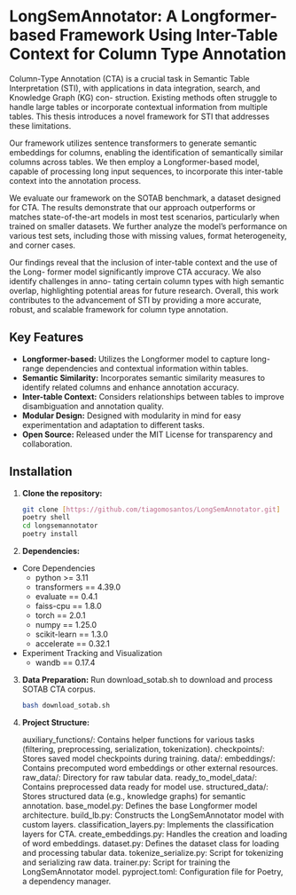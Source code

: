 # LongSemAnnotator: A Longformer-based Framework Using Inter-Table Context for Column Type Annotation

Column-Type Annotation (CTA) is a crucial task in Semantic Table Interpretation (STI), with applications in data integration, search, and Knowledge Graph (KG) con- struction. Existing methods often struggle to handle large tables or incorporate contextual information from multiple tables. This thesis introduces a novel framework for STI that addresses these limitations.

Our framework utilizes sentence transformers to generate semantic embeddings for columns, enabling the identification of semantically similar columns across tables. We then employ a Longformer-based model, capable of processing long input sequences, to incorporate this inter-table context into the annotation process.

We evaluate our framework on the SOTAB benchmark, a dataset designed for CTA. The results demonstrate that our approach outperforms or matches state-of-the-art models in most test scenarios, particularly when trained on smaller datasets. We further analyze the model’s performance on various test sets, including those with missing values, format heterogeneity, and corner cases.

Our findings reveal that the inclusion of inter-table context and the use of the Long- former model significantly improve CTA accuracy. We also identify challenges in anno- tating certain column types with high semantic overlap, highlighting potential areas for future research. Overall, this work contributes to the advancement of STI by providing a more accurate, robust, and scalable framework for column type annotation.

## Key Features

* **Longformer-based:** Utilizes the Longformer model to capture long-range dependencies and contextual information within tables.
* **Semantic Similarity:** Incorporates semantic similarity measures to identify related columns and enhance annotation accuracy.
* **Inter-table Context:** Considers relationships between tables to improve disambiguation and annotation quality.
* **Modular Design:** Designed with modularity in mind for easy experimentation and adaptation to different tasks.
* **Open Source:** Released under the MIT License for transparency and collaboration.

## Installation

1. **Clone the repository:**

   ```bash
   git clone [https://github.com/tiagomosantos/LongSemAnnotator.git]
   poetry shell
   cd longsemannotator
   poetry install
   
2. **Dependencies:**
* Core Dependencies
  * python >= 3.11
  * transformers == 4.39.0
  * evaluate == 0.4.1
  * faiss-cpu == 1.8.0
  * torch == 2.0.1
  * numpy == 1.25.0
  * scikit-learn == 1.3.0
  * accelerate == 0.32.1
* Experiment Tracking and Visualization
  * wandb == 0.17.4 

3. **Data Preparation:**
   Run download_sotab.sh to download and process SOTAB CTA corpus.
   ```bash
   bash download_sotab.sh

4. **Project Structure:**

   auxiliary_functions/: Contains helper functions for various tasks (filtering, preprocessing, serialization, tokenization).
checkpoints/: Stores saved model checkpoints during training.
data/:
    embeddings/: Contains precomputed word embeddings or other external resources.
    raw_data/: Directory for raw tabular data.
    ready_to_model_data/: Contains preprocessed data ready for model use.
    structured_data/: Stores structured data (e.g., knowledge graphs) for semantic annotation.
base_model.py: Defines the base Longformer model architecture.
build_lb.py: Constructs the LongSemAnnotator model with custom layers.
classification_layers.py: Implements the classification layers for CTA.
create_embeddings.py: Handles the creation and loading of word embeddings.
dataset.py: Defines the dataset class for loading and processing tabular data.
tokenize_serialize.py: Script for tokenizing and serializing raw data.
trainer.py: Script for training the LongSemAnnotator model.
pyproject.toml: Configuration file for Poetry, a dependency manager.

